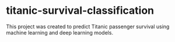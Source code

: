 # titanic-survival-classification
This project was created to predict Titanic passenger survival using machine learning and deep learning models.
